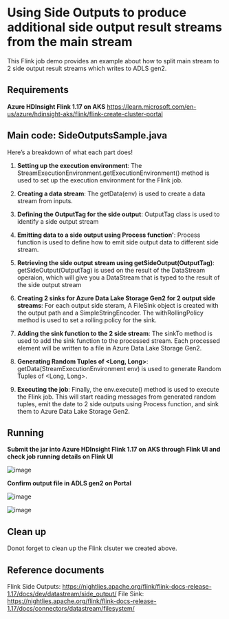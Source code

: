 # Using Side Outputs to produce additional side output result streams from the main stream

This Flink job demo provides an example about how to split main stream to 2 side output result streams which writes to ADLS gen2.
## Requirements
**Azure HDInsight Flink 1.17 on AKS**
https://learn.microsoft.com/en-us/azure/hdinsight-aks/flink/flink-create-cluster-portal

## **Main code: SideOutputsSample.java**
Here’s a breakdown of what each part does!
1. **Setting up the execution environment**: The StreamExecutionEnvironment.getExecutionEnvironment() method is used to set up the execution environment for the Flink job.

2. **Creating a data stream**: The getData(env) is used to create a data stream from inputs.

3. **Defining the OutputTag for the side output**: OutputTag class is used to identify a side output stream

4. **Emitting data to a side output using Process function'**: Process function is used to define how to emit side output data to different side stream.

5. **Retrieving the side output stream using getSideOutput(OutputTag)**: getSideOutput(OutputTag) is used on the result of the DataStream operaion, which will give you a DataStream that is typed to the result of the side output stream
 
6. **Creating 2 sinks for Azure Data Lake Storage Gen2 for 2 output side streams**: For each output side steram, A FileSink object is created with the output path and a SimpleStringEncoder. The withRollingPolicy method is used to set a rolling policy for the sink.

7. **Adding the sink function to the 2 side stream**: The sinkTo  method is used to add the sink function to the processed stream. Each processed element will be written to a file in Azure Data Lake Storage Gen2.

8. **Generating Random Tuples of <Long, Long>**: getData(StreamExecutionEnvironment env) is used to generate Random Tuples of <Long, Long>.

9. **Executing the job**: Finally, the env.execute() method is used to execute the Flink job. This will start reading messages from generated random tuples, emit the date to 2 side outputs using Process function, and sink them to Azure Data Lake Storage Gen2.

## Running

**Submit the jar into Azure HDInsight Flink 1.17 on AKS through Flink UI and check job running details on Flink UI**

![image](https://github.com/Guodong-Wang-prog/hdinsight-aks/assets/60081730/bad5d355-d495-48dd-ba01-9a4778fd9059)

**Confirm output file in ADLS gen2 on Portal**

![image](https://github.com/Guodong-Wang-prog/hdinsight-aks/assets/60081730/fec5452f-c514-4d89-b761-e8ec146e286f)

![image](https://github.com/Guodong-Wang-prog/hdinsight-aks/assets/60081730/28754f18-1210-4148-8dbb-184010a2f6d8)


## Clean up
Donot forget to clean up the Flink clsuter we created above.

## Reference documents
Flink Side Outputs: https://nightlies.apache.org/flink/flink-docs-release-1.17/docs/dev/datastream/side_output/
File Sink: https://nightlies.apache.org/flink/flink-docs-release-1.17/docs/connectors/datastream/filesystem/


